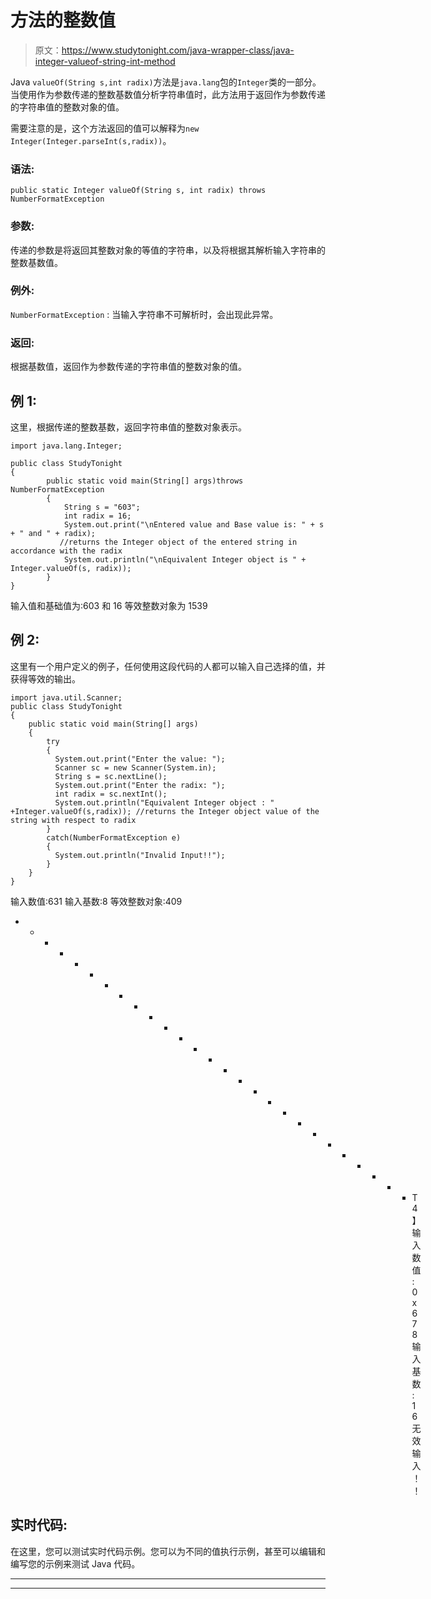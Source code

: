 # 方法的整数值

> 原文：<https://www.studytonight.com/java-wrapper-class/java-integer-valueof-string-int-method>

Java `valueOf(String s,int radix)`方法是`java.lang`包的`Integer`类的一部分。当使用作为参数传递的整数基数值分析字符串值时，此方法用于返回作为参数传递的字符串值的整数对象的值。

需要注意的是，这个方法返回的值可以解释为`new Integer(Integer.parseInt(s,radix))`。

### 语法:

```
public static Integer valueOf(String s, int radix) throws NumberFormatException 
```

### 参数:

传递的参数是将返回其整数对象的等值的字符串，以及将根据其解析输入字符串的整数基数值。

### 例外:

`NumberFormatException` : 当输入字符串不可解析时，会出现此异常。

### 返回:

根据基数值，返回作为参数传递的字符串值的整数对象的值。

## 例 1:

这里，根据传递的整数基数，返回字符串值的整数对象表示。

```
import java.lang.Integer;

public class StudyTonight
{  
        public static void main(String[] args)throws NumberFormatException 
        { 
            String s = "603";  
            int radix = 16;  
            System.out.print("\nEntered value and Base value is: " + s + " and " + radix);  
           //returns the Integer object of the entered string in accordance with the radix            
            System.out.println("\nEquivalent Integer object is " + Integer.valueOf(s, radix)); 
        }  
} 
```

输入值和基础值为:603 和 16
等效整数对象为 1539

## 例 2:

这里有一个用户定义的例子，任何使用这段代码的人都可以输入自己选择的值，并获得等效的输出。

```
import java.util.Scanner; 
public class StudyTonight
{  
    public static void main(String[] args)
    {  
        try
        {
          System.out.print("Enter the value: ");  
          Scanner sc = new Scanner(System.in);  
          String s = sc.nextLine();  
          System.out.print("Enter the radix: "); 
          int radix = sc.nextInt();
          System.out.println("Equivalent Integer object : " +Integer.valueOf(s,radix)); //returns the Integer object value of the string with respect to radix 
        }
        catch(NumberFormatException e)
        {
          System.out.println("Invalid Input!!");
        }         
    }  
} 
```

输入数值:631
输入基数:8
等效整数对象:409
* * * * * * * * * * * * * * * * * * * * * * * * * * * T4】输入数值:0x678
输入基数:16
无效输入！！

## 实时代码:

在这里，您可以测试实时代码示例。您可以为不同的值执行示例，甚至可以编辑和编写您的示例来测试 Java 代码。

* * *

* * *